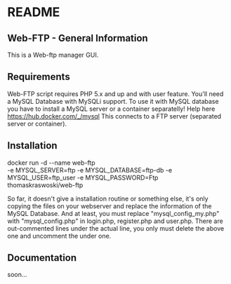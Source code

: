 README
======

Web-FTP - General Information
-----------------------------
This is a Web-ftp manager GUI. 


Requirements
------------

Web-FTP script requires PHP 5.x and up and with user feature. You'll need a MySQL Database with MySQLi support.
To use it with MySQL database you have to install a MySQL server or a container separatelly! Help here https://hub.docker.com/_/mysql
This connects to a FTP server (separated server or container).

Installation
------------
docker run -d --name web-ftp \
-e MYSQL_SERVER=ftp -e MYSQL_DATABASE=ftp-db -e MYSQL_USER=ftp_user -e MYSQL_PASSWORD=Ftp \
thomaskraswoski/web-ftp

So far, it doesn't give a installation routine or something else, it's only copying the files on your webserver and replace the information of the MySQL Database.
And at least, you must replace "mysql_config_my.php" with "mysql_config.php" in login.php, register.php and user.php. There are out-commented lines under the actual line, you only must delete the above one and uncomment the under one.

Documentation
-------------

soon...
